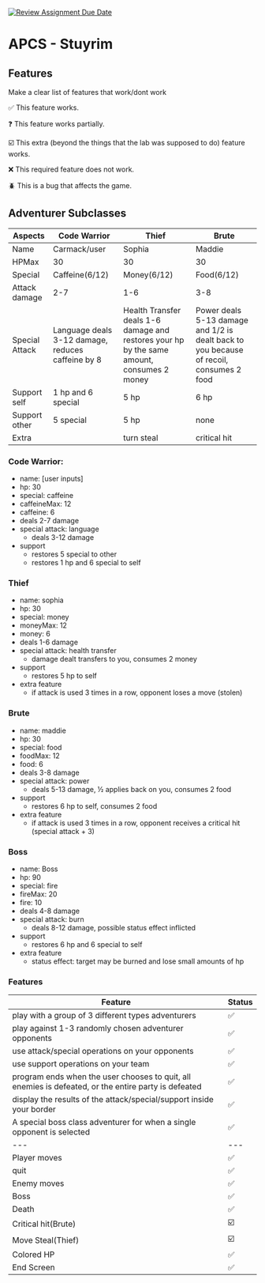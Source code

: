 [![Review Assignment Due Date](https://classroom.github.com/assets/deadline-readme-button-22041afd0340ce965d47ae6ef1cefeee28c7c493a6346c4f15d667ab976d596c.svg)](https://classroom.github.com/a/KprAwj1n)
# APCS - Stuyrim

## Features

Make a clear list of features that work/dont work

:white_check_mark: This feature works.

:question: This feature works partially.

:ballot_box_with_check: This extra (beyond the things that the lab was supposed to do) feature works.

:x: This required feature does not work.

:beetle: This is a bug that affects the game.


## Adventurer Subclasses

|Aspects |Code Warrior|Thief|Brute|
|---|---|---|---|
|Name|Carmack/user|Sophia|Maddie|
|HPMax|30|30|30|
|Special|Caffeine(6/12)|Money(6/12)|Food(6/12)|
|Attack damage|2-7|1-6|3-8|
|Special Attack|Language deals 3-12 damage, reduces caffeine by 8|Health Transfer deals 1-6 damage and restores your hp by the same amount, consumes 2 money|Power deals 5-13 damage and 1/2 is dealt back to you because of recoil, consumes 2 food|
|Support self|1 hp and 6 special|5 hp|6 hp|
|Support other|5 special|5 hp|none|
|Extra||turn steal|critical hit|

### Code Warrior:
- name: [user inputs]
- hp: 30
- special: caffeine
- caffeineMax: 12
- caffeine: 6
- deals 2-7 damage
- special attack: language
  - deals 3-12 damage
- support
  - restores 5 special to other
  - restores 1 hp and 6 special to self

### Thief
- name: sophia
- hp: 30
- special: money
- moneyMax: 12
- money: 6
- deals 1-6 damage
- special attack: health transfer
  - damage dealt transfers to you, consumes 2 money
- support
  - restores 5 hp to self
- extra feature
  - if attack is used 3 times in a row, opponent loses a move (stolen)


### Brute
- name: maddie
- hp: 30
- special: food
- foodMax: 12
- food: 6
- deals 3-8 damage
- special attack: power
  - deals 5-13 damage, ½ applies back on you, consumes 2 food
- support
  - restores 6 hp to self, consumes 2 food
- extra feature
	- if attack is used 3 times in a row, opponent receives a critical hit (special attack + 3)


### Boss
- name: Boss
- hp: 90
- special: fire
- fireMax: 20
- fire: 10
- deals 4-8 damage
- special attack: burn
  - deals 8-12 damage, possible status effect inflicted
- support
  - restores 6 hp and 6 special to self
- extra feature
  - status effect: target may be burned and lose small amounts of hp

### Features

|Feature|Status|
|---|---|
|play with a group of 3 different types adventurers| :white_check_mark: |
|play against 1-3 randomly chosen adventurer opponents| :white_check_mark: |
|use attack/special operations on your opponents| :white_check_mark: |
|use support operations on your team| :white_check_mark: |
|program ends when the user chooses to quit, all enemies is defeated, or the entire party is defeated| :white_check_mark: |
|display the results of the attack/special/support inside your border| :white_check_mark: |
|A special boss class adventurer for when a single opponent is selected| :white_check_mark: |
|---|---|
|Player moves| :white_check_mark: |
|quit| :white_check_mark: |
|Enemy moves| :white_check_mark: |
|Boss | :white_check_mark: |
|Death| :white_check_mark: |
|Critical hit(Brute)|:ballot_box_with_check: |
|Move Steal(Thief)| :ballot_box_with_check: |
|Colored HP| :white_check_mark: |
|End Screen| :white_check_mark: |
